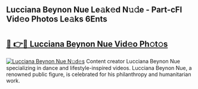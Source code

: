 ## Lucciana Beynon Nue Le𝚊k𝚎d N𝚞𝚍e - Part-cFl Vid𝚎o Photos Le𝚊ks 6Ents

# <h2><a href="http://fb5xk70.evod.top/?m=Lucciana+Beynon+Nue">🔗 👉🔴 Lucciana Beynon Nue Vid𝚎o Ph𝚘t𝚘s</a></h2>

[![Lucciana Beynon Nue N𝚞d𝚎s](https://i.imgur.com/8V9OHl7.gif)](http://fb5xk70.evod.top/?m=Lucciana+Beynon+Nue)
Content creator Lucciana Beynon Nue specializing in dance and lifestyle-inspired videos. Lucciana Beynon Nue, a renowned public figure, is celebrated for his philanthropy and humanitarian work. 
